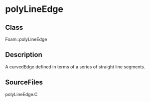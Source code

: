 # polyLineEdge 
## Class
Foam::polyLineEdge

## Description
A curvedEdge defined in terms of a series of straight line segments.

## SourceFiles
polyLineEdge.C

